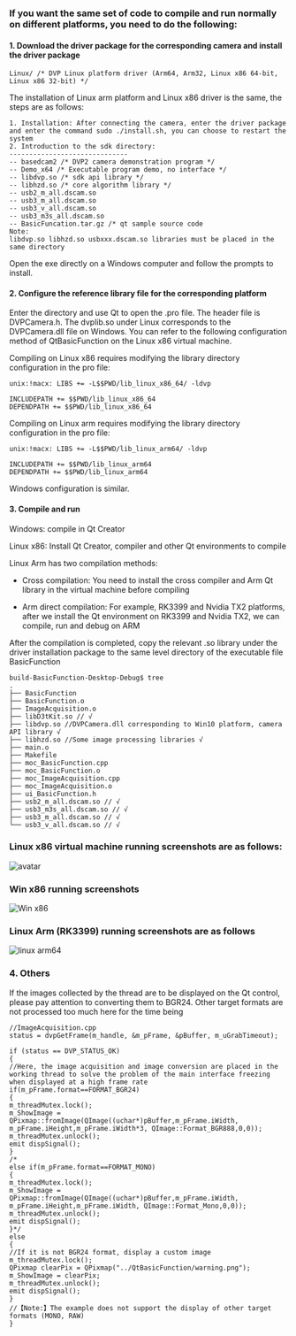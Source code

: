 ### If you want the same set of code to compile and run normally on different platforms, you need to do the following:

#### 1. Download the driver package for the corresponding camera and install the driver package

```
Linux/ /* DVP Linux platform driver (Arm64, Arm32, Linux x86 64-bit, Linux x86 32-bit) */
```

The installation of Linux arm platform and Linux x86 driver is the same, the steps are as follows:

```
1. Installation: After connecting the camera, enter the driver package and enter the command sudo ./install.sh, you can choose to restart the system
2. Introduction to the sdk directory:
------------------------------
-- basedcam2 /* DVP2 camera demonstration program */
-- Demo_x64 /* Executable program demo, no interface */
-- libdvp.so /* sdk api library */
-- libhzd.so /* core algorithm library */
-- usb2_m_all.dscam.so 
-- usb3_m_all.dscam.so 
-- usb3_v_all.dscam.so 
-- usb3_m3s_all.dscam.so 
-- BasicFuncation.tar.gz /* qt sample source code
Note:
libdvp.so libhzd.so usbxxx.dscam.so libraries must be placed in the same directory
```

Open the exe directly on a Windows computer and follow the prompts to install.

#### 2. Configure the reference library file for the corresponding platform

Enter the directory and use Qt to open the .pro file. The header file is DVPCamera.h. The dvplib.so under Linux corresponds to the DVPCamera.dll file on Windows. You can refer to the following configuration method of QtBasicFunction on the Linux x86 virtual machine.

Compiling on Linux x86 requires modifying the library directory configuration in the pro file:

```
unix:!macx: LIBS += -L$$PWD/lib_linux_x86_64/ -ldvp

INCLUDEPATH += $$PWD/lib_linux_x86_64
DEPENDPATH += $$PWD/lib_linux_x86_64
```
Compiling on Linux arm requires modifying the library directory configuration in the pro file:

```
unix:!macx: LIBS += -L$$PWD/lib_linux_arm64/ -ldvp

INCLUDEPATH += $$PWD/lib_linux_arm64
DEPENDPATH += $$PWD/lib_linux_arm64
```

Windows configuration is similar.

#### 3. Compile and run

Windows: compile in Qt Creator

Linux x86: Install Qt Creator, compiler and other Qt environments to compile

Linux Arm has two compilation methods:

- Cross compilation: You need to install the cross compiler and Arm Qt library in the virtual machine before compiling

- Arm direct compilation: For example, RK3399 and Nvidia TX2 platforms, after we install the Qt environment on RK3399 and Nvidia TX2, we can compile, run and debug on ARM

After the compilation is completed, copy the relevant .so library under the driver installation package to the same level directory of the executable file BasicFunction

```
build-BasicFunction-Desktop-Debug$ tree
.
├── BasicFunction
├── BasicFunction.o
├── ImageAcquisition.o
├── libD3tKit.so // √
├── libdvp.so //DVPCamera.dll corresponding to Win10 platform, camera API library √
├── libhzd.so //Some image processing libraries √
├── main.o
├── Makefile
├── moc_BasicFunction.cpp
├── moc_BasicFunction.o
├── moc_ImageAcquisition.cpp
├── moc_ImageAcquisition.o
├── ui_BasicFunction.h
├── usb2_m_all.dscam.so // √
├── usb3_m3s_all.dscam.so // √
├── usb3_m_all.dscam.so // √
└── usb3_v_all.dscam.so // √
```
### Linux x86 virtual machine running screenshots are as follows:

![avatar](./Image/BasicFunction.png)

### Win x86 running screenshots

![Win x86](./Image/BasicFunction_x86.png)

### Linux Arm (RK3399) running screenshots are as follows

![linux arm64](./Image/Linux_arm64_rk3399.png)

### 4. Others
If the images collected by the thread are to be displayed on the Qt control, please pay attention to converting them to BGR24. Other target formats are not processed too much here for the time being

```
//ImageAcquisition.cpp
status = dvpGetFrame(m_handle, &m_pFrame, &pBuffer, m_uGrabTimeout);

if (status == DVP_STATUS_OK)
{
//Here, the image acquisition and image conversion are placed in the working thread to solve the problem of the main interface freezing when displayed at a high frame rate
if(m_pFrame.format==FORMAT_BGR24)
{
m_threadMutex.lock();
m_ShowImage = QPixmap::fromImage(QImage((uchar*)pBuffer,m_pFrame.iWidth, m_pFrame.iHeight,m_pFrame.iWidth*3, QImage::Format_BGR888,0,0));
m_threadMutex.unlock();
emit dispSignal();
}
/*
else if(m_pFrame.format==FORMAT_MONO)
{
m_threadMutex.lock();
m_ShowImage = QPixmap::fromImage(QImage((uchar*)pBuffer,m_pFrame.iWidth, m_pFrame.iHeight,m_pFrame.iWidth, QImage::Format_Mono,0,0));
m_threadMutex.unlock();
emit dispSignal();
}*/
else
{
//If it is not BGR24 format, display a custom image
m_threadMutex.lock();
QPixmap clearPix = QPixmap("../QtBasicFunction/warning.png");
m_ShowImage = clearPix;
m_threadMutex.unlock();
emit dispSignal();
}
//【Note:】The example does not support the display of other target formats (MONO, RAW)
}
```



